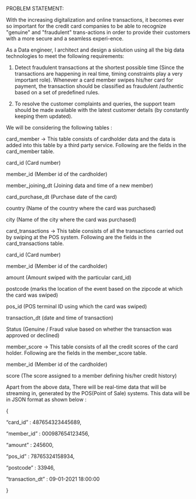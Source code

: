 PROBLEM STATEMENT: 

With the increasing digitalization and online transactions, it becomes ever so important for the credit card companies to be able to recognize "genuine" and "fraudulent" trans-actions in order to provide their customers with a more secure and a seamless experi-ence. 

As a Data engineer, I architect and design a siolution using all the big data technologies to meet the following requirements:

1. Detect fraudulent transactions at the shortest possible time (Since the transactions are happening in real time, timing constraints play a very important role). Whenever a card member swipes his/her card for payment, the transaction should be classified as fraudulent /authentic based on a set of predefined rules.

2. To resolve the customer complaints and queries, the support team should be made available with the latest customer details (by constantly keeping them updated).




We will be considering the following tables :

card_member  -> This table consists of cardholder data and the data is added into this table by a third party service. Following are the fields in the card_member table.

card_id  (Card number)

member_id (Member id of the cardholder)

member_joining_dt (Joining data and time of a new member)

card_purchase_dt (Purchase date of the card)

country (Name of the country where the card was purchased)

city (Name of the city where the card was purchased)





card_transactions  -> This table consists of all the transactions carried out by swiping at the POS system. Following are the fields in the card_transactions table.

card_id  (Card number)

member_id (Member id of the cardholder)

amount (Amount swiped with the particular card_id)

postcode (marks the location of the event based on the zipcode at which the card was swiped)

pos_id (POS terminal ID using which the card was swiped)

transaction_dt (date and time of transaction)

Status (Genuine / Fraud value based on whether the transaction was approved or declined)




member_score -> This table consists of all the credit scores of the card holder. Following are the fields in the member_score table.

member_id (Member id of the cardholder)

score (The score assigned to a member defining his/her credit history)





Apart from the above data, There will be real-time data that will be streaming in, generated by the POS(Point of Sale) systems. This data will be in JSON format as shown below :

{

“card_id” : 487654323445689,

“member_id” : 000987654123456,

“amount” : 245600,

“pos_id” : 78765324158934,

“postcode” : 33946,

“transaction_dt” : 09-01-2021 18:00:00

}



